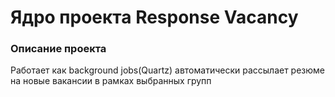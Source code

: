 <h1>Ядро проекта Response Vacancy</h1>
<h3>Описание проекта</h3>
<div>Работает как background jobs(Quartz) автоматически рассылает резюме на новые вакансии в рамках выбранных групп</div>
